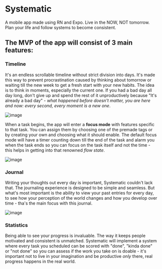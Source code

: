 # Systematic
A mobile app made using RN and Expo. Live in the NOW, NOT tomorrow. Plan your life and follow systems to become consistent.

## The MVP of the app will consist of 3 main features:

### Timeline
It's an endless scrollable timeline without strict division into days. It's made this way to prevent procrastination caused by thinking about tomorrow or waiting till the new week to get a fresh start with your new habits. The idea is to think in moments, especially the current one. If you had a bad day all day long, don't give up and spend the rest of it unproductively because "It's already a bad day" - *what happened before doesn't matter, you are here and now: every second, every moment is a new one*.

![image](https://github.com/user-attachments/assets/5ea5732f-d92a-4c97-a004-e0725570bb5c)

When a task begins, the app will enter a **focus mode** with features specific to that task. You can assign them by choosing one of the premade tags or by creating your own and choosing what it should enable. The default focus mode will have a timer counting down till the end of the task and alarm you when the task ends so you can focus on the task itself and not the time - this helps in getting into that renowned *flow state*.

![image](https://github.com/user-attachments/assets/79b8912d-7f82-45dc-9421-053af8b3d7a6)

### Journal
Writing your thoughts out every day is important, Systematic couldn't lack that. The journaling experience is designed to be simple and seamless. But what's most important is the ability to view your past entries for every day, to see how your perception of the world changes and how you develop over time - tha's the main focus with this journal.

![image](https://github.com/user-attachments/assets/d80a130a-550e-4d75-bfa1-be75588955ac)

### Statistics
Being able to see your progress is invaluable. The way it keeps people motivated and consistent is unmatched. Systematic will implement a system where every task you scheduled can be scored with "done", "kinda done" or "not done" so you can assess if the work you take on is doable - it's important not to live in your imagination and be productive *only* there, real progress happens in the real world.
